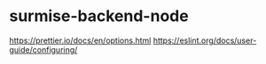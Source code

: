 # surmise-backend-node

https://prettier.io/docs/en/options.html
https://eslint.org/docs/user-guide/configuring/

